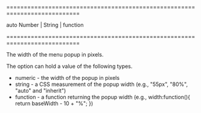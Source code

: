 <!--**
/*-------------------------------------------
    Auto-generated file. Do not modify.
-------------------------------------------

**-->
===========================================================================
<!--default-->auto<!--/default-->
<!--type-->Number | String | function<!--/type-->
===========================================================================

<!--shortDescription-->
The width of the menu popup in pixels.
<!--/shortDescription-->

<!--fullDescription-->
The option can hold a value of the following types.

- numeric - the width of the popup in pixels
- string - a CSS measurement of the popup width (e.g., "55px", "80%", "auto" and "inherit")
- function - a function returning the popup width (e.g., width:function(){ return baseWidth - 10 + "%"; })


<!--/fullDescription-->